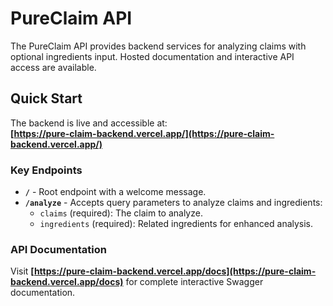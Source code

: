 # PureClaim API

The PureClaim API provides backend services for analyzing claims with optional ingredients input. Hosted documentation and interactive API access are available.

## Quick Start

The backend is live and accessible at:  
**[https://pure-claim-backend.vercel.app/](https://pure-claim-backend.vercel.app/)**

### Key Endpoints

- **`/`** - Root endpoint with a welcome message.
- **`/analyze`** - Accepts query parameters to analyze claims and ingredients:
  - `claims` (required): The claim to analyze.
  - `ingredients` (required): Related ingredients for enhanced analysis.

### API Documentation

Visit **[https://pure-claim-backend.vercel.app/docs](https://pure-claim-backend.vercel.app/docs)** for complete interactive Swagger documentation.
